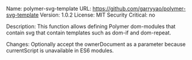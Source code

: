 Name: polymer-svg-template
URL: https://github.com/garryyao/polymer-svg-template
Version: 1.0.2
License: MIT
Security Critical: no

Description:
This function allows defining Polymer dom-modules that contain svg that contain
templates such as dom-if and dom-repeat.

Changes:
Optionally accept the ownerDocument as a parameter because currentScript is
unavailable in ES6 modules.
